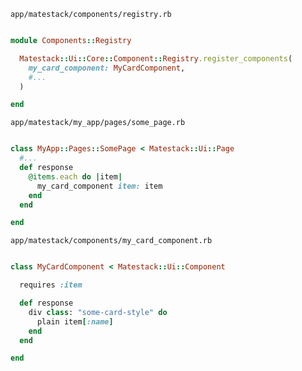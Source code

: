 `app/matestack/components/registry.rb`

```ruby

module Components::Registry

  Matestack::Ui::Core::Component::Registry.register_components(
    my_card_component: MyCardComponent,
    #...
  )

end
```

`app/matestack/my_app/pages/some_page.rb`

```ruby

class MyApp::Pages::SomePage < Matestack::Ui::Page
  #...
  def response
    @items.each do |item|
      my_card_component item: item
    end
  end

end

```

`app/matestack/components/my_card_component.rb`

```ruby

class MyCardComponent < Matestack::Ui::Component

  requires :item

  def response
    div class: "some-card-style" do
      plain item[:name]
    end
  end

end

```
